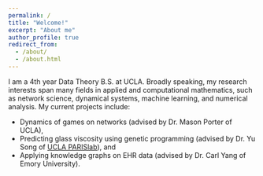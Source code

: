 ```yaml
---
permalink: /
title: "Welcome!"
excerpt: "About me"
author_profile: true
redirect_from: 
  - /about/
  - /about.html
---
```


I am a 4th year Data Theory B.S. at UCLA. Broadly speaking, my research interests span many fields in applied and computational mathematics, such as network science, dynamical systems, machine learning, and numerical analysis. My current projects include: 

- Dynamics of games on networks (advised by Dr. Mason Porter of UCLA),
- Predicting glass viscosity using genetic programming (advised by Dr. Yu Song of [UCLA PARISlab](lab-paris.com)), and
- Applying knowledge graphs on EHR data (advised by Dr. Carl Yang of Emory University).
